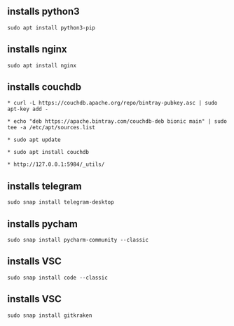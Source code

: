 ## installs python3
```
sudo apt install python3-pip
```

## installs nginx
```
sudo apt install nginx
```

## installs couchdb
```
* curl -L https://couchdb.apache.org/repo/bintray-pubkey.asc | sudo apt-key add -

* echo "deb https://apache.bintray.com/couchdb-deb bionic main" | sudo tee -a /etc/apt/sources.list

* sudo apt update

* sudo apt install couchdb

* http://127.0.0.1:5984/_utils/
```

## installs telegram
```
sudo snap install telegram-desktop
```

## installs pycham
```
sudo snap install pycharm-community --classic
```
## installs VSC
```
sudo snap install code --classic
```

## installs VSC
```
sudo snap install gitkraken
```